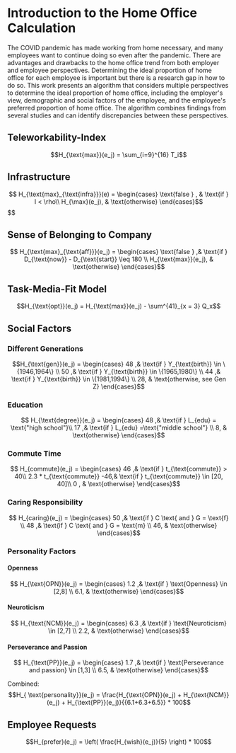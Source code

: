# Introduction to the Home Office Calculation

The COVID pandemic has made working from home necessary, and many employees want to continue doing so even after the pandemic. There are advantages and drawbacks to the home office trend from both employer and employee perspectives. Determining the ideal proportion of home office for each employee is important but there is a research gap in how to do so. This work presents an algorithm that considers multiple perspectives to determine the ideal proportion of home office, including the employer's view, demographic and social factors of the employee, and the employee's preferred proportion of home office. The algorithm combines findings from several studies and can identify discrepancies between these perspectives.



## Teleworkability-Index
$$H_{\text{max}}(e_j) = \sum_{i=9}^{16} T_i$$

## Infrastructure
$$
H_{\text{max}_{\text{infra}}}(e) = 
\begin{cases}
\text{false } , & \text{if } I < \rho\\
H_{\max}(e_j), & \text{otherwise}
\end{cases}$$
$$

## Sense of Belonging to Company 
$$
H_{\text{max}_{\text{aff}}}(e_j) = 
\begin{cases}
\text{false } ,& \text{if } D_{\text{now}} - D_{\text{start}} \leq 180 \\
H_{\text{max}}(e_j),              & \text{otherwise}
\end{cases}$$

## Task-Media-Fit Model
$$H_{\text{opt}}(e_j) = H_{\text{max}}(e_j) - \sum^{41}_{x = 3} Q_x$$

## Social Factors

### Different Generations

$$H_{\text{gen}}(e_j) =
\begin{cases}
48 ,& \text{if } Y_{\text{birth}} \in \{1946,1964\} \\
50 ,& \text{if }  Y_{\text{birth}} \in \{1965,1980\} \\
44 ,& \text{if }  Y_{\text{birth}} \in \{1981,1994\} \\
28,              & \text{otherwise, see Gen Z}
\end{cases}$$

### Education 
$$        H_{\text{degree}}(e_j) =
        \begin{cases}
            48 ,& \text{if } L_{edu} =  \text{"high school"}\\
            17 ,& \text{if } L_{edu}  =\text{"middle school"} \\
            8,              & \text{otherwise} 
        \end{cases}$$

### Commute Time
$$        H_{commute}(e_j) =
         \begin{cases}
            46 ,& \text{if } t_{\text{commute}}  > 40\\
            2.3 * t_{\text{commute}} -46,& \text{if } t_{\text{commute}}  \in [20, 40]\\
            0 ,              & \text{otherwise} 
        \end{cases}$$

### Caring Responsibility
$$        H_{caring}(e_j) =
        \begin{cases}
            50 ,& \text{if } C \text{ and } G = \text{f} \\
            48 ,& \text{if }  C \text{ and } G = \text{m} \\
            46,              & \text{otherwise} 
        \end{cases}$$

### Personality Factors

#### Openness
$$        H_{\text{OPN}}(e_j) =
        \begin{cases}
            1.2 ,& \text{if }  \text{Openness} \in [2,8] \\
            6.1,              & \text{otherwise} 
        \end{cases}$$
        
#### Neuroticism
$$       H_{\text{NCM}}(e_j) =
        \begin{cases}
            6.3 ,& \text{if }  \text{Neuroticism} \in [2,7] \\
            2.2,              & \text{otherwise} 
        \end{cases}$$

#### Perseverance and Passion
$$        H_{\text{PP}}(e_j) =
        \begin{cases}
            1.7 ,& \text{if } \text{Perseverance and passion} \in [1,3] \\
            6.5,              & \text{otherwise} 
        \end{cases}$$


Combined: $$H_{ \text{personality}}(e_j) = \frac{H_{\text{OPN}}(e_j) + H_{\text{NCM}}(e_j) + H_{\text{PP}}(e_j)}{{6.1+6.3+6.5}} * 100$$


## Employee Requests
$$H_{prefer}(e_j) = \left( \frac{H_{wish}(e_j)}{5} \right)	 * 100$$
